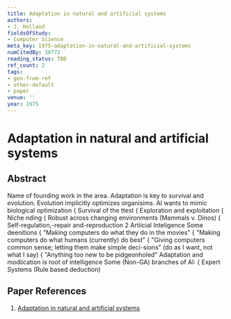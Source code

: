```yaml
---
title: Adaptation in natural and artificial systems
authors:
- J. Holland
fieldsOfStudy:
- Computer Science
meta_key: 1975-adaptation-in-natural-and-artificial-systems
numCitedBy: 38772
reading_status: TBD
ref_count: 2
tags:
- gen-from-ref
- other-default
- paper
venue: ''
year: 1975
---
```


# Adaptation in natural and artificial systems

## Abstract

Name of founding work in the area. Adaptation is key to survival and evolution. Evolution implicitly optimizes organisims. AI wants to mimic biological optimization { Survival of the ttest { Exploration and exploitation { Niche nding { Robust across changing environments (Mammals v. Dinos) { Self-regulation,-repair and-reproduction 2 Artiicial Inteligence Some deenitions { "Making computers do what they do in the movies" { "Making computers do what humans (currently) do best" { "Giving computers common sense; letting them make simple deci-sions" (do as I want, not what I say) { "Anything too new to be pidgeonholed" Adaptation and modiication is root of intelligence Some (Non-GA) branches of AI: { Expert Systems (Rule based deduction)

## Paper References

1. [Adaptation in natural and artificial systems](1975-adaptation-in-natural-and-artificial-systems)
